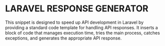 # LARAVEL RESPONSE GENERATOR

This snippet is designed to speed up API development in Laravel by providing a standard code template for handling API responses. It inserts a block of code that manages execution time, tries the main process, catches exceptions, and generates the appropriate API response.
